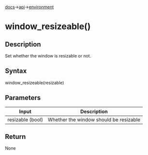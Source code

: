[docs](/docs/)→[api](/docs/api)→[environment](/docs/api/environment/)

# window_resizeable()

## Description

Set whether the window is resizable or not.

## Syntax

window_resizeable(resizable)

## Parameters

| Input | Description |
|-------|-------------|
| resizable (bool) | Whether the window should be resizable |

## Return

None